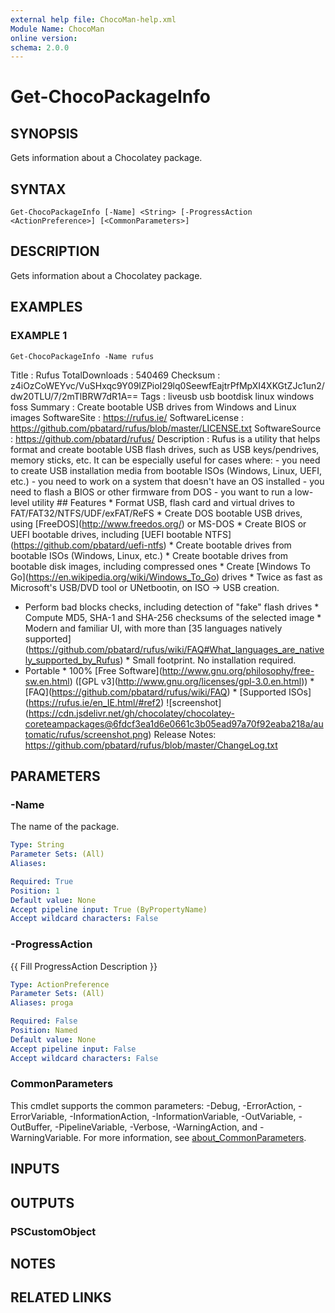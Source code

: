 ```yaml
---
external help file: ChocoMan-help.xml
Module Name: ChocoMan
online version:
schema: 2.0.0
---
```


# Get-ChocoPackageInfo

## SYNOPSIS
Gets information about a Chocolatey package.

## SYNTAX

```
Get-ChocoPackageInfo [-Name] <String> [-ProgressAction <ActionPreference>] [<CommonParameters>]
```

## DESCRIPTION
Gets information about a Chocolatey package.

## EXAMPLES

### EXAMPLE 1
```
Get-ChocoPackageInfo -Name rufus
```

Title           : Rufus
TotalDownloads  : 540469
Checksum        : z4iOzCoWEYvc/VuSHxqc9Y09IZPioI29lq0SeewfEajtrPfMpXI4XKGtZJc1un2/dw20TLU/7/2mTlBRW7dR1A==
Tags            : liveusb usb bootdisk linux windows foss
Summary         : Create bootable USB drives from Windows and Linux images
SoftwareSite    : https://rufus.ie/
SoftwareLicense : https://github.com/pbatard/rufus/blob/master/LICENSE.txt
SoftwareSource  : https://github.com/pbatard/rufus/
Description     : Rufus is a utility that helps format and create bootable USB flash drives, such as USB keys/pendrives, memory sticks, etc. 
It can be especially useful for cases where:      - you need to create USB installation media from bootable ISOs (Windows, Linux, UEFI, etc.)   - you need to work on a system that doesn't have an OS installed   - you need to flash a BIOS or other
                firmware from DOS   - you want to run a low-level utility      ## Features      * Format USB, flash card and virtual drives to FAT/FAT32/NTFS/UDF/exFAT/ReFS   * Create DOS bootable USB drives, using \[FreeDOS\](http://www.freedos.org/) or MS-DOS   * Create BIOS or UEFI bootable drives, including \[UEFI bootable NTFS\](https://github.com/pbatard/uefi-ntfs)   * Create bootable
                drives from bootable ISOs (Windows, Linux, etc.)   * Create bootable drives from bootable disk images, including compressed ones   * Create \[Windows To Go\](https://en.wikipedia.org/wiki/Windows_To_Go) drives   * Twice as fast as Microsoft's USB/DVD tool or UNetbootin, on ISO -\> USB creation. 
* Perform bad blocks checks, including detection of "fake" flash drives   *
                Compute MD5, SHA-1 and SHA-256 checksums of the selected image   * Modern and familiar UI, with more than \[35 languages natively supported\](https://github.com/pbatard/rufus/wiki/FAQ#What_languages_are_natively_supported_by_Rufus)   * Small footprint.
No installation required. 
* Portable   * 100% \[Free Software\](http://www.gnu.org/philosophy/free-sw.en.html) (\[GPL
                v3\](http://www.gnu.org/licenses/gpl-3.0.en.html))      * \[FAQ\](https://github.com/pbatard/rufus/wiki/FAQ)   * \[Supported ISOs\](https://rufus.ie/en_IE.html/#ref2)         !\[screenshot\](https://cdn.jsdelivr.net/gh/chocolatey/chocolatey-coreteampackages@6fdcf3ea1d6e0661c3b05ead97a70f92eaba218a/automatic/rufus/screenshot.png)  Release Notes:
                https://github.com/pbatard/rufus/blob/master/ChangeLog.txt

## PARAMETERS

### -Name
The name of the package.

```yaml
Type: String
Parameter Sets: (All)
Aliases:

Required: True
Position: 1
Default value: None
Accept pipeline input: True (ByPropertyName)
Accept wildcard characters: False
```

### -ProgressAction
{{ Fill ProgressAction Description }}

```yaml
Type: ActionPreference
Parameter Sets: (All)
Aliases: proga

Required: False
Position: Named
Default value: None
Accept pipeline input: False
Accept wildcard characters: False
```

### CommonParameters
This cmdlet supports the common parameters: -Debug, -ErrorAction, -ErrorVariable, -InformationAction, -InformationVariable, -OutVariable, -OutBuffer, -PipelineVariable, -Verbose, -WarningAction, and -WarningVariable. For more information, see [about_CommonParameters](http://go.microsoft.com/fwlink/?LinkID=113216).

## INPUTS

## OUTPUTS

### PSCustomObject
## NOTES

## RELATED LINKS
